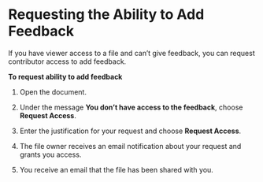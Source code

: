 # Requesting the Ability to Add Feedback<a name="iphone_phone_access_feedback"></a>

If you have viewer access to a file and can’t give feedback, you can request contributor access to add feedback\.

**To request ability to add feedback**

1. Open the document\.

1. Under the message **You don’t have access to the feedback**, choose **Request Access**\.

1. Enter the justification for your request and choose **Request Access**\.

1. The file owner receives an email notification about your request and grants you access\.

1. You receive an email that the file has been shared with you\.